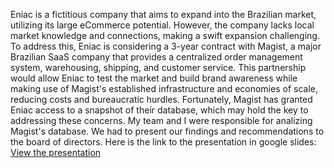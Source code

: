 Eniac is a fictitious company that aims to expand into the Brazilian market, utilizing its large eCommerce potential. However, the company lacks local market knowledge and connections, making a swift expansion challenging. To address this, Eniac is considering a 3-year contract with Magist, a major Brazilian SaaS company that provides a centralized order management system, warehousing, shipping, and customer service. This partnership would allow Eniac to test the market and build brand awareness while making use of Magist's established infrastructure and economies of scale, reducing costs and bureaucratic hurdles.
	Fortunately, Magist has granted Eniac access to a snapshot of their database, which may hold the key to addressing these concerns. My team and I were responsible for analizing Magist's database. We had to present our findings and recommendations to the board of directors. Here is the link to the presentation in google slides: [View the presentation](https://docs.google.com/presentation/d/15ysiQJH2G0D-GfIv8lRDplPgUXuJn-XC/edit?usp=sharing&ouid=105817687655843728897&rtpof=true&sd=true)


